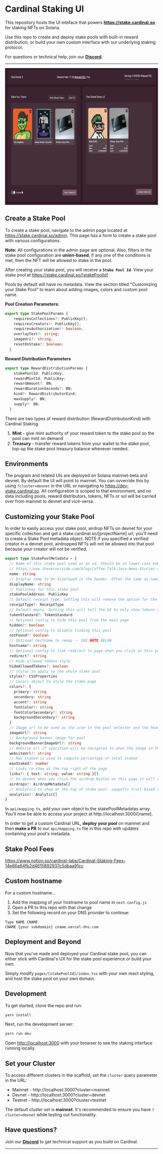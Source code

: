 # Cardinal Staking UI

This repository hosts the UI inteface that powers **https://stake.cardinal.so** for staking NFTs on Solana.

Use this repo to create and deploy stake pools with built-in reward distribution, or build your own custom interface with our underlying staking protocol.

For questions or technical help, join our **[Discord](https://discord.gg/stX2FAYbVq)**.

---

<div style="text-align: center; width: 100%;">
  <img style="height: 450px" src="./images/staking.png" />
</div>

## Create a Stake Pool

To create a stake pool, navigate to the admin page located at https://stake.cardinal.so/admin. This page has a form to create a stake pool with various configurations.

**Note:** All configurations in the admin page are optional. Also, filters in the stake pool configuration are **union-based**, if any one of the conditions is met, then the NFT will be allowed to stake in the pool.

After creating your stake pool, you will receive a **`Stake Pool Id`**. View your stake pool at https://stake.cardinal.so/[stakePoolId]

Pools by default will have no metadata. View the section titled "Customizing your Stake Pool" to learn about adding images, colors and custom pool name.

**Pool Creation Parameters:**

```typescript
export type StakePoolParams {
    requiresCollections?: PublicKey[];
    requiresCreators?: PublicKey[];
    requiresAuthorization?: boolean;
    overlayText?: string;
    imageUri?: string;
    resetOnStake?: boolean;
  }
```

**Reward Distribution Parameters**

```typescript
export type RewardDistributionParams {
    stakePoolId: PublicKey;
    rewardMintId: PublicKey;
    rewardAmount?: BN;
    rewardDurationSeconds?: BN;
    kind?: RewardDistributorKind;
    maxSupply?: BN;
    supply?: BN;
  }
```

There are two types of reward distribution (RewardDistributionKind) with Cardinal Staking.

1. **Mint** - give mint authority of your reward token to the stake pool so the pool can mint on demand
2. **Treasury** - transfer reward tokens from your wallet to the stake pool, top-up the stake pool treasury balance whenever needed.

## Environments

The program and related UIs are deployed on Solana mainnet-beta and devnet. By default the UI will point to mainnet. You can ovverride this by using `?cluster=devnet` in the URL or navigating to https://dev-stake.cardinal.so. All configuration is scoped to that environment, and no data including pools, reward distributors, tokens, NFTs or sol will be carried over from mainnet to devnet and vice-versa.

## Customizing your Stake Pool

In order to easily access your stake pool, airdrop NFTs on devnet for your specific collection and get a stake.cardinal.so/[projectName] url, you'll need to create a Stake Pool metadata object. NOTE if you specified a verified creator in a devnet pool, airdropped NFTs will not be allowed into that pool because your creator will not be verified.

```typescript
export type StakePoolMetadata = {
  // Name of this stake pool used as an id. Should be in lower-case kebab-case since it is used in the URL as /{name}
  // https://www.theserverside.com/blog/Coffee-Talk-Java-News-Stories-and-Opinions/Why-you-should-make-kebab-case-a-URL-naming-convention-best-practice
  name: string
  // Display name to be displayed in the header. Often the same as name but with capital letters and spaces
  displayName: string
  // Publickey for this stake pool
  stakePoolAddress: PublicKey
  // Default receipt type. Setting this will remove the option for the user to choose which receipt type to use
  receiptType?: ReceiptType
  // Default empty. Setting this will tell the UI to only show tokens of that standard. Supports fungible or non-fungible
  tokenStandard?: TokenStandard
  // Optional config to hide this pool from the main page
  hidden?: boolean
  // Optional config to disable finding this pool
  notFound?: boolean
  // Optional hostname to remap -- SEE NOTE BELOW
  hostname?: string
  // Optional config to link redirect to page when you click on this pool
  redirect?: string
  // Hide allowed tokens style
  hideAllowedTokens?: boolean
  // styles to apply to the whole stake pool
  styles?: CSSProperties
  // Colors object to style the stake page
  colors?: {
    primary: string
    secondary: string
    accent?: string
    fontColor?: string
    fontColorSecondary?: string
    backgroundSecondary?: string
  }
  // Image url to be used as the icon in the pool selector and the header
  imageUrl?: string
  // Background banner image for pool
  backgroundBannerImageUrl?: string
  // Website url if specified will be navigated to when the image in the header is clicked
  websiteUrl?: string
  // Max staked is used to compute percentage of total staked
  maxStaked?: number
  // Links to show at the top right of the page
  links?: { text: string; value: string }[]
  // On devnet when you click the airdrop button on this page it will clone NFTs with this metadata and airdrop to the user. These will not contain verified creators
  airdrops?: AirdropMetadata[]
  // Analytics to show at the top of stake pool. supports trait based analytics and overall tokens data
  analytics?: Analytic[]
}
```

In `api/mapping.ts`, add your own object to the stakePoolMetadatas array. You'll now be able to access your project at http://localhost:3000/[name].

In order to get a custom Cardinal URL, **deploy your pool** on mainnet and then **make a PR** to our `api/mapping.ts` file in this repo with updates containing your pool's metadata.

## Stake Pool Fees

https://www.notion.so/cardinal-labs/Cardinal-Staking-Fees-14e66a64fb2d4615892937c5dbaa91cc

## Custom hostname

For a custom hostname...

1. Add the mapping of your hostname to pool name in `next.config.js`
2. Open a PR to this repo with that change
3. Set the following record on your DNS provider to continue:

```
Type NAME CNAME
CNAME {your subdomain} cname.vercel-dns.com
```

## Deployment and Beyond

Now that you've made and deployed your Cardinal stake pool, you can either stick with Cardinal's UX for the stake pool experience or build your own.

Simply modify `pages/[stakePoolId]/index.tsx` with your own react styling, and host the stake pool on your own domain.

## Development

To get started, clone the repo and run:

```bash
yarn install
```

Next, run the development server:

```bash
yarn run dev
```

Open [http://localhost:3000](http://localhost:3000) with your browser to see the staking interface running locally.

## Set your Cluster

To access different clusters in the scaffold, set the `cluster` query parameter in the URL:

- Mainnet - http://localhost:3000?cluster=mainnet
- Devnet - http://localhost:3000?cluster=devnet
- Testnet - http://localhost:3000?cluster=testnet

The default cluster set is **mainnet**. It's recommended to ensure you have `?cluster=devnet` while testing out functionality.

## Have questions?

Join our **[Discord](https://discord.gg/cardinallabs)** to get technical support as you build on Cardinal.

---
